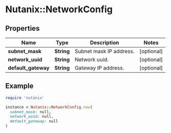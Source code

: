 # Nutanix::NetworkConfig

## Properties

| Name | Type | Description | Notes |
| ---- | ---- | ----------- | ----- |
| **subnet_mask** | **String** | Subnet mask IP address. | [optional] |
| **network_uuid** | **String** | Network uuid. | [optional] |
| **default_gateway** | **String** | Gateway IP address. | [optional] |

## Example

```ruby
require 'nutanix'

instance = Nutanix::NetworkConfig.new(
  subnet_mask: null,
  network_uuid: null,
  default_gateway: null
)
```

